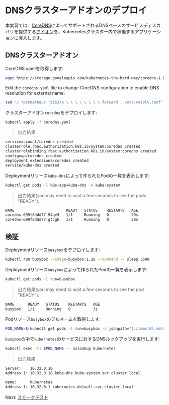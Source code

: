 # DNSクラスターアドオンのデプロイ

本実習では、[CoreDNS](https://coredns.io/)によってサポートされるDNSベースのサービスディスカバリを提供する[アドオン](https://kubernetes.io/docs/concepts/services-networking/dns-pod-service/)を、Kubernetesクラスター内で稼働するアプリケーションに導入します。

## DNSクラスターアドオン

CoreDNS yamlを取得します:

```bash
wget https://storage.googleapis.com/kubernetes-the-hard-way/coredns-1.8.yaml
```

Edit the `coredns.yaml` file to change CoreDNS configuration to enable DNS resolution for external name:

```bash
sed '/.*prometheus :9153/a \ \ \ \ \ \ \ \ forward . /etc/resolv.conf' coredns.yaml
```

クラスターアドオン`coredns`をデプロイします:

```bash
kubectl apply -f coredns.yaml
```

> 出力結果

```bash
serviceaccount/coredns created
clusterrole.rbac.authorization.k8s.io/system:coredns created
clusterrolebinding.rbac.authorization.k8s.io/system:coredns created
configmap/coredns created
deployment.extensions/coredns created
service/kube-dns created
```

Deploymentリソース`kube-dns`によって作られたPodの一覧を表示します:

```bash
kubectl get pods -l k8s-app=kube-dns -n kube-system
```

> 出力結果(you may need to wait a few seconds to see the pods "READY"):

```bash
NAME                       READY   STATUS    RESTARTS   AGE
coredns-699f8ddd77-94qv9   1/1     Running   0          20s
coredns-699f8ddd77-gtcgb   1/1     Running   0          20s
```

## 検証

Deploymentリソース`busybox`をデプロイします:

```bash
kubectl run busybox --image=busybox:1.28 --command -- sleep 3600
```

Deploymentリソース`busybox`によって作られたPodの一覧を表示します:

```bash
kubectl get pods -l run=busybox
```

> 出力結果(you may need to wait a few seconds to see the pod "READY"):

```bash
NAME      READY   STATUS    RESTARTS   AGE
busybox   1/1     Running   0          3s
```

Podリソース`busybox`のフルネームを取得します:

```bash
POD_NAME=$(kubectl get pods -l run=busybox -o jsonpath="{.items[0].metadata.name}")
```

`busybox`の中で`kubernetes`のサービスに対するDNSルックアップを実行します:

```bash
kubectl exec -ti $POD_NAME -- nslookup kubernetes
```

> 出力結果

```bash
Server:    10.32.0.10
Address 1: 10.32.0.10 kube-dns.kube-system.svc.cluster.local

Name:      kubernetes
Address 1: 10.32.0.1 kubernetes.default.svc.cluster.local
```

Next: [スモークテスト](13-smoke-test.md)